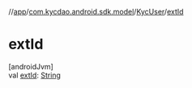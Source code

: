//[app](../../../index.md)/[com.kycdao.android.sdk.model](../index.md)/[KycUser](index.md)/[extId](ext-id.md)

# extId

[androidJvm]\
val [extId](ext-id.md): [String](https://kotlinlang.org/api/latest/jvm/stdlib/kotlin/-string/index.html)
